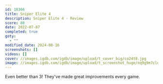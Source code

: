 ```yaml
---
id: 18366
title: Sniper Elite 4
description: Sniper Elite 4 - Review
score: 80
date: 2022-07-07
completed: true
goty:
  - ""
modified_date: 2024-08-16
screenshots: []
videos: []
cover: //images.igdb.com/igdb/image/upload/t_cover_big/co24t8.jpg
image: //images.igdb.com/igdb/image/upload/t_screenshot_huge/nq9g9m7clqzjxjc4kolg.jpg
---
```

Even better than 3! They've made great improvements every game.